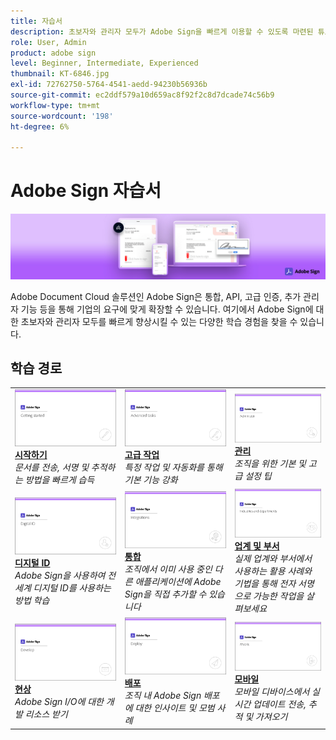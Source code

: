 ```yaml
---
title: 자습서
description: 초보자와 관리자 모두가 Adobe Sign을 빠르게 이용할 수 있도록 마련된 튜토리얼, 웨비나 및 활용 사례
role: User, Admin
product: adobe sign
level: Beginner, Intermediate, Experienced
thumbnail: KT-6846.jpg
exl-id: 72762750-5764-4541-aedd-94230b56936b
source-git-commit: ec2ddf579a10d659ac8f92f2c8d7dcade74c56b9
workflow-type: tm+mt
source-wordcount: '198'
ht-degree: 6%

---
```


# Adobe Sign 자습서

![Adobe Sign 메인 이미지](assets/Hero_Sign.jpg)

Adobe Document Cloud 솔루션인 Adobe Sign은 통합, API, 고급 인증, 추가 관리자 기능 등을 통해 기업의 요구에 맞게 확장할 수 있습니다. 여기에서 Adobe Sign에 대한 초보자와 관리자 모두를 빠르게 향상시킬 수 있는 다양한 학습 경험을 찾을 수 있습니다.

## 학습 경로

<table style="table-layout:fixed">
<tr>
  <td>
    <a href="sign-beginner-tutorials/beginner-users-overview.md">
      <img alt="시작하기" src="assets/AS_Title_Getting-Started.png" />
    </a>
    <div>
    <a href="sign-beginner-tutorials/beginner-users-overview.md"><strong>시작하기</strong></a>
    </div>
    <em>문서를 전송, 서명 및 추적하는 방법을 빠르게 습득</em>
    <br>
  </td>
  <td>
    <a href="sign-advanced-users/advanced-users-overview.md">
      <img alt="고급 작업" src="assets/AS_Title_Advanced.png" />
    </a>
    <div>
    <a href="sign-advanced-users/advanced-users-overview.md"><strong>고급 작업</strong></a>
    </div>
    <em>특정 작업 및 자동화를 통해 기본 기능 강화</em>
    <br>
  </td>  
  <td>
    <a href="admin/intro-admin-overview.md">
      <img alt="관리" src="assets/AS_Title_Administer.png" />
    </a>
    <div>
    <a href="admin/intro-admin-overview.md"><strong>관리</strong></a>
    </div>
    <em>조직을 위한 기본 및 고급 설정 팁</em>
    <br>
  </td>
</tr>
<tr>
  <td>
    <a href="digitalid/digitalid-overview.md">
      <img alt="디지털 ID" src="assets/AS_Title_DigitalID.png" />
    </a>
    <div>
    <a href="digitalid/digitalid-overview.md"><strong>디지털 ID</strong></a>
    </div>
    <em>Adobe Sign을 사용하여 전 세계 디지털 ID를 사용하는 방법 학습</em>
    <br>
  </td>
  <td>
    <a href="integrations/integrations-overview.md">
      <img alt="통합" src="assets/AS_Title_Integrate.png" />
    </a>
    <div>
    <a href="integrations/integrations-overview.md"><strong>통합</strong></a>
    </div>
    <em>조직에서 이미 사용 중인 다른 애플리케이션에 Adobe Sign을 직접 추가할 수 있습니다</em>
    <br>
  </td>
  <td>
    <a href="sign-usecase/expand-inspire-overview.md">
      <img alt="업계 및 부서" src="assets/AS_Title_Industry.png" />
    </a>
    <div>
    <a href="sign-usecase/expand-inspire-overview.md"><strong>업계 및 부서</strong></a>
    </div>
    <em>실제 업계와 부서에서 사용하는 활용 사례와 기법을 통해 전자 서명으로 가능한 작업을 살펴보세요</em>
    <br>
  </td>
</tr>
<tr>
  <td>
    <a href="develop/develop-overview.md">
      <img alt="현상" src="assets/AS_Title_Develop.png" />
    </a>
    <div>
    <a href="develop/develop-overview.md"><strong>현상</strong></a>
    </div>
    <em>Adobe Sign I/O에 대한 개발 리소스 받기</em>
    <br>
  </td>
   <td>
    <a href="deploy-overview.md">
      <img alt="배포" src="assets/AS_Title_Deploy.png" />
    </a>
    <div>
    <a href="deploy-overview.md"><strong>배포</strong></a>
    </div>
    <em>조직 내 Adobe Sign 배포에 대한 인사이트 및 모범 사례</em>
    <br>
  </td>
  <td>
    <a href="mobile/mobile-overview.md">
      <img alt="모바일" src="assets/AS_Title_Mobile.png" />
    </a>
    <div>
    <a href="mobile/mobile-overview.md"><strong>모바일</strong></a>
    </div>
    <em>모바일 디바이스에서 실시간 업데이트 전송, 추적 및 가져오기</em>
    <br>
  </td>  
</tr>
</table>
